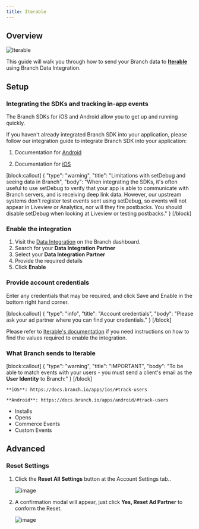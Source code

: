 ```yaml
---
title: Iterable
---
```

## Overview

![Iterable](https://cdn.branch.io/branch-assets/ad-partner-manager/386574786681131050/Iterable-1571449180903.png)

This guide will walk you through how to send your Branch data to **[Iterable](https://iterable.com/)** using Branch Data Integration.



## Setup

### Integrating the SDKs and tracking in-app events

The Branch SDKs for iOS and Android allow you to get up and running quickly.

If you haven't already integrated Branch SDK into your application, please follow our integration guide to integrate Branch SDK into your application:

1. Documentation for [Android](/apps/android/)

1. Documentation for [iOS](/apps/ios/)

[block:callout]
{
  "type": "warning",
  "title": "Limitations with setDebug and seeing data in Branch",
  "body": "When integrating the SDKs, it's often useful to use setDebug to verify that your app is able to communicate with Branch servers, and is receiving deep link data. However, our upstream systems don't register test events sent using setDebug, so events will not appear in Liveview or Analytics, nor will they fire postbacks. You should disable setDebug when looking at Liveview or testing postbacks."
}
[/block]

### Enable the integration

1. Visit the [Data Integration](https://branch.dashboard.branch.io/data-import-export/data-feeds/integrations) on the Branch dashboard.
2. Search for your <notranslate>**Data Integration Partner**</notranslate>
3. Select your <notranslate>**Data Integration Partner**</notranslate>
4. Provide the required details
5. Click <notranslate>**Enable**</notranslate>


### Provide account credentials

Enter any credentials that may be required, and click Save and Enable in the bottom right hand corner.

[block:callout]
{
  "type": "info",
  "title": "Account credentials",
  "body": "Please ask your ad partner where you can find your credentials."
}
[/block]

Please refer to [Iterable's documentation](https://support.iterable.com/hc/en-us) if you need instructions on how to find the values required to enable the integration.

### What Branch sends to Iterable

[block:callout]
{
  "type": "warning",
  "title": "IMPORTANT",
  "body": "To be able to match events with your users - you must send a client's email as the <notranslate>**User Identity**</notranslate> to Branch:"
}
[/block]

	**iOS**: https://docs.branch.io/apps/ios/#track-users

	**Android**: https://docs.branch.io/apps/android/#track-users

* Installs
* Opens
* Commerce Events
* Custom Events

## Advanced

### Reset Settings

1. Click the <notranslate>**Reset All Settings**</notranslate> button at the Account Settings tab..

	![image](/images/ingredients/deep-linked-ads/reset-ad-settings/reset-ad-settings.png)

1. A confirmation modal will appear, just click <notranslate>**Yes, Reset Ad Partner**</notranslate> to conform the Reset.

	![image](/images/ingredients/deep-linked-ads/reset-ad-settings/reset-ad-settings_confirmation.png)

